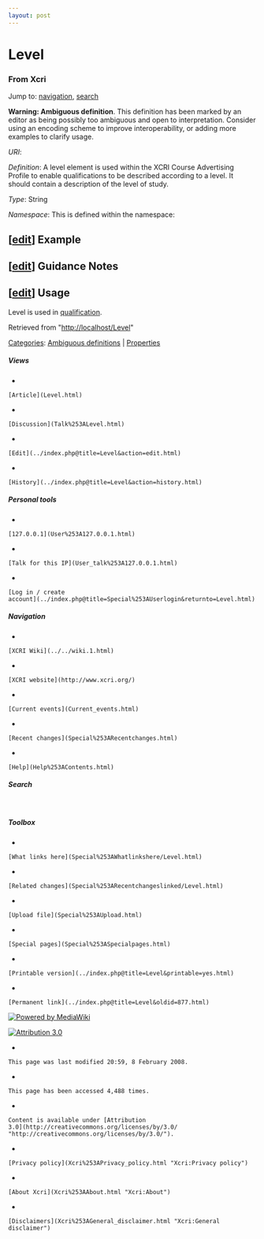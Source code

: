 ```yaml
---
layout: post
---
```








Level 
=====













### From Xcri 







Jump to: [navigation](Level.html#column-one),
[search](Level.html#searchInput)





**Warning: Ambiguous definition**. This definition has been marked by an
editor as being possibly too ambiguous and open to interpretation.
Consider using an encoding scheme to improve interoperability, or adding
more examples to clarify usage.



*URI*: 

*Definition*: A level element is used within the XCRI Course Advertising
Profile to enable qualifications to be described according to a level.
It should contain a description of the level of study.

*Type*: String

*Namespace*: This is defined within the namespace:



\[[edit](../index.php@title=Level&action=edit&section=1.html "Edit section: Example")\] Example
-----------------------------------------------------------------------------------------------------------------------------------------------------------------


\[[edit](../index.php@title=Level&action=edit&section=2.html "Edit section: Guidance Notes")\] Guidance Notes
-------------------------------------------------------------------------------------------------------------------------------------------------------------------------------


\[[edit](../index.php@title=Level&action=edit&section=3.html "Edit section: Usage")\] Usage
-------------------------------------------------------------------------------------------------------------------------------------------------------------

Level is used in [qualification](Qualification.html "Qualification").



Retrieved from "[http://localhost/Level](Level.html)"





[Categories](Special%253ACategories.html "Special:Categories"): [Ambiguous
definitions](Category%253AAmbiguous_definitions.html "Category:Ambiguous definitions")
| [Properties](Category%253AProperties.html "Category:Properties")

















##### Views



-   

    

    [Article](Level.html)
-   

    

    [Discussion](Talk%253ALevel.html)
-   

    

    [Edit](../index.php@title=Level&action=edit.html)
-   

    

    [History](../index.php@title=Level&action=history.html)







##### Personal tools



-   

    

    [127.0.0.1](User%253A127.0.0.1.html)
-   

    

    [Talk for this IP](User_talk%253A127.0.0.1.html)
-   

    

    [Log in / create
    account](../index.php@title=Special%253AUserlogin&returnto=Level.html)











[](../../wiki.1.html "XCRI Wiki")





##### Navigation



-   

    

    [XCRI Wiki](../../wiki.1.html)
-   

    

    [XCRI website](http://www.xcri.org/)
-   

    

    [Current events](Current_events.html)
-   

    

    [Recent changes](Special%253ARecentchanges.html)
-   

    

    [Help](Help%253AContents.html)







##### Search





 









##### Toolbox



-   

    

    [What links here](Special%253AWhatlinkshere/Level.html)
-   

    

    [Related changes](Special%253ARecentchangeslinked/Level.html)
-   

    

    [Upload file](Special%253AUpload.html)
-   

    

    [Special pages](Special%253ASpecialpages.html)
-   

    

    [Printable version](../index.php@title=Level&printable=yes.html)
-   

    

    [Permanent link](../index.php@title=Level&oldid=877.html)















[![Powered by
MediaWiki](../skins/common/images/poweredby_mediawiki_88x31.png)](http://www.mediawiki.org/)





[![Attribution 3.0
](http://i.creativecommons.org/l/by/3.0/88x31.png)](http://creativecommons.org/licenses/by/3.0/)



-   

    

    This page was last modified 20:59, 8 February 2008.
-   

    

    This page has been accessed 4,488 times.
-   

    

    Content is available under [Attribution
    3.0](http://creativecommons.org/licenses/by/3.0/ "http://creativecommons.org/licenses/by/3.0/").
-   

    

    [Privacy policy](Xcri%253APrivacy_policy.html "Xcri:Privacy policy")
-   

    

    [About Xcri](Xcri%253AAbout.html "Xcri:About")
-   

    

    [Disclaimers](Xcri%253AGeneral_disclaimer.html "Xcri:General disclaimer")




